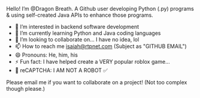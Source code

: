   Hello! I’m @Dragon Breath. A Github user developing Python (.py) programs & using self-created Java APIs to enhance
  those programs.
  
- 👀 I’m interested in backend software development
- 🌱 I’m currently learning Python and Java coding languages
- 💞️ I’m looking to collaborate on... I have no idea, lol
- 📫 How to reach me isaiah@rtpnet.com (Subject as "GITHUB EMAIL")
- 😄 Pronouns: He, him, his
- ⚡ Fun fact: I have helped create a VERY popular roblox game...
- 🤖 reCAPTCHA: I AM NOT A ROBOT ✅

Please email me if you want to collaborate on a project! (Not too complex though please.)
<!---
fpsmaster100/fpsmaster100 is a ✨ special ✨ repository because its `README.md` (this file) appears on your GitHub profile.
You can click the Preview link to take a look at your changes.
--->
